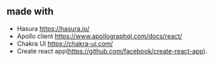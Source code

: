 ## made with

- Hasura https://hasura.io/
- Apollo client https://www.apollographql.com/docs/react/
- Chakra UI https://chakra-ui.com/
- Create react app(https://github.com/facebook/create-react-app).
